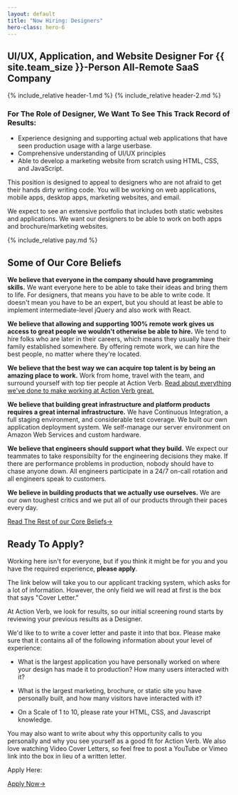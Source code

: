 ```yaml
---
layout: default
title: "Now Hiring: Designers"
hero-class: hero-6
---
```


## UI/UX, Application, and Website Designer For {{ site.team_size }}-Person All-Remote SaaS Company

{% include_relative header-1.md %}
{% include_relative header-2.md %}

### For The Role of Designer, We Want To See This Track Record of Results:

 * Experience designing and supporting actual web applications that have seen
production usage with a large userbase.
 * Comprehensive understanding of UI/UX principles
 * Able to develop a marketing website from scratch using HTML, CSS, and JavaScript.

This position is designed to appeal to designers who are not afraid to
get their hands dirty writing code.  You will be working on web
applications, mobile apps, desktop apps, marketing websites, and email.

We expect to see an extensive portfolio that includes both static
websites and applications. We want our designers to be able to work on both
apps and brochure/marketing websites.

{% include_relative pay.md %}


## Some of Our Core Beliefs

**We believe that everyone in the company should have programming
skills.** We want everyone here to be able to take their ideas and
bring them to life.  For designers, that means you have to be able to
write code.  It doesn't mean you have to be an expert, but you should at
least be able to implement intermediate-level jQuery and also work with
React.

**We believe that allowing and supporting 100% remote work gives us
access to great people we wouldn't otherwise be able to hire.**  We tend
to hire folks who are later in their careers, which means they usually
have their family established somewhere.  By offering remote work, we
can hire the best people, no matter where they're located.

**We believe that the best way we can acquire top talent is by being an
amazing place to work.**  Work from home, travel with the team, and
surround yourself with top tier people at Action Verb.
[Read about everything we've done to make
working at Action Verb great.](https://actionverb.com/working-at-action-verb)

**We believe that building great infrastructure and platform products
requires a great internal infrastructure.** We have Continuous Integration,
a full staging environment, and considerable test coverage.
We built our own application deployment system.  We
self-manage our server environment on Amazon Web Services and custom hardware.

**We believe that engineers should support what they build.** We expect
our teammates to take responsibilty for the engineering decisions they
make.  If there are performance problems in production, nobody should
have to chase anyone down.  All engineers participate in a 24/7 on-call
rotation and all engineers speak to customers.

**We believe in building products that we actually use ourselves.** We are
our own toughest critics and we put all of our products through their
paces every day.

<p><a class="page-btn f7 f5-ns ttu tracked-slight mb2" href="/core-beliefs">Read The Rest of our Core Beliefs<span class="pl1">&#8594;</span></a></p>

## Ready To Apply?

Working here isn't for everyone, but if you think it might be for you and you have the required experience, **please apply**.

The link below will take you to our applicant tracking system, which
asks for a lot of information.  However, the only field we will read at
first is the box that says "Cover Letter."

At Action Verb, we look for results, so our initial screening round
starts by reviewing your previous results as a Designer.

We'd like to to write a cover letter and paste it into that box.  Please make sure
that it contains all of the following information about your level of experience:

 * What is the largest application you have personally worked on where
 your design has made it to production?  How many users interacted with
 it?

 * What is the largest marketing, brochure, or static site you have
 personally built, and how many visitors have interacted with it?

 * On a Scale of 1 to 10, please rate your HTML, CSS, and Javascript
 knowledge.

You may also want to write about why this opportunity calls to you
personally and why you see yourself as a good fit for Action Verb.  We
also love watching Video Cover Letters, so feel free to post a YouTube
or Vimeo link into the box in lieu of a written letter.

Apply Here:

<p><a class="page-btn f7 f5-ns ttu tracked-slight mb2" href="http://actionverb.applytojob.com/apply/S0OYVR/Designer">Apply Now<span class="pl1">&#8594;</span></a></p>
